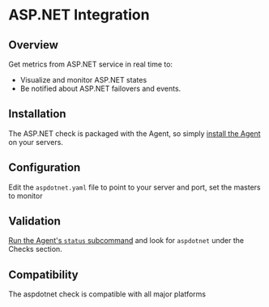# ASP.NET Integration

## Overview

Get metrics from ASP.NET service in real time to:

* Visualize and monitor ASP.NET states
* Be notified about ASP.NET failovers and events.

## Installation

The ASP.NET check is packaged with the Agent, so simply [install the Agent](https://app.datadoghq.com/account/settings#agent) on your servers.

## Configuration

Edit the `aspdotnet.yaml` file to point to your server and port, set the masters to monitor

## Validation

[Run the Agent's `status` subcommand](https://docs.datadoghq.com/agent/faq/agent-commands/#agent-status-and-information) and look for `aspdotnet` under the Checks section.

## Compatibility

The aspdotnet check is compatible with all major platforms
